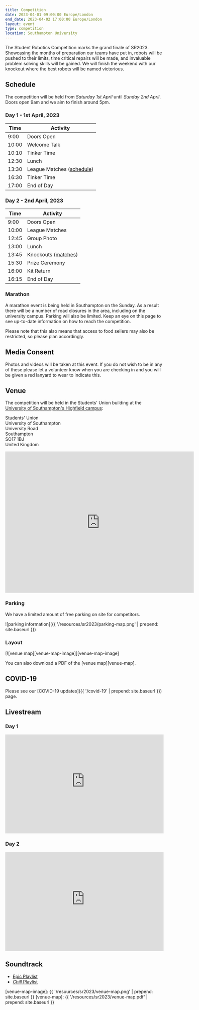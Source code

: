 ```yaml
---
title: Competition
date: 2023-04-01 09:00:00 Europe/London
end_date: 2023-04-02 17:00:00 Europe/London
layout: event
type: competition
location: Southampton University
---
```


The Student Robotics Competition marks the grand finale of SR2023. Showcasing the months of preparation our teams have put in, robots will be pushed to their limits, time critical repairs will be made, and invaluable problem solving skills will be gained. We will finish the weekend with our knockout where the best robots will be named victorious.

## Schedule

The competition will be held from *Saturday 1st April* until *Sunday 2nd April*. Doors open 9am and we aim to finish around 5pm.

### Day 1 - 1st April, 2023

Time | Activity
--- | ---
9:00 | Doors Open
10:00 | Welcome Talk
10:10 | Tinker Time
12:30 | Lunch
13:30 | League Matches ([schedule][league-schedule])
16:30 | Tinker Time
17:00 | End of Day

### Day 2 - 2nd April, 2023

Time | Activity
--- | ---
9:00 | Doors Open
10:00 | League Matches
12:45 | Group Photo
13:00 | Lunch
13:45 | Knockouts ([matches][knockouts-schedule])
15:30 | Prize Ceremony
16:00 | Kit Return
16:15 | End of Day

### Marathon

A marathon event is being held in Southampton on the Sunday. As a result there will be a number of road closures in the area, including on the university campus. Parking will also be limited. Keep an eye on this page to see up-to-date information on how to reach the competition.

Please note that this also means that access to food sellers may also be restricted, so please plan accordingly.

## Media Consent

Photos and videos will be taken at this event. If you do not wish to be in any of these please let a volunteer know when you are checking in and you will be given a red lanyard to wear to indicate this.

## Venue

The competition will be held in the Students' Union building at the [University of Southampton's Highfield campus][soton-campus-directions]:

Students' Union<br>
University of Southampton<br>
University Road<br>
Southampton<br>
SO17 1BJ<br>
United Kingdom<br>

<iframe title="Map highlighting the location of the venue" src="https://www.google.com/maps/embed?pb=!1m18!1m12!1m3!1d2514.4224296392836!2d-1.399433684090786!3d50.934400360256014!2m3!1f0!2f0!3f0!3m2!1i1024!2i768!4f13.1!3m3!1m2!1s0x487473f7089148ab%3A0xaeeea75e9ec72c88!2sUniversity+of+Southampton+Students&#39;+Union+(SUSU)!5e0!3m2!1sen!2suk!4v1551272133022" width="600" height="450" frameborder="0" style="border:0" allowfullscreen></iframe>

### Parking

We have a limited amount of free parking on site for competitors.

![parking information]({{ '/resources/sr2023/parking-map.png' | prepend: site.baseurl }})

### Layout

[![venue map][venue-map-image]][venue-map-image]

You can also download a PDF of the [venue map][venue-map].

## COVID-19

Please see our [COVID-19 updates]({{ '/covid-19' | prepend: site.baseurl }}) page.

## Livestream

### Day 1

<iframe
  title="SR2023 Competition Day 1"
  width="100%"
  height="315"
  src="https://www.youtube-nocookie.com/embed/TxbfE9es-EY"
  frameborder="0"
  allow="accelerometer; autoplay; encrypted-media; gyroscope; picture-in-picture"
  allowfullscreen
></iframe>

### Day 2

<iframe
  title="SR2023 Competition Day 2"
  width="100%"
  height="315"
  src="https://www.youtube-nocookie.com/embed/Z3Y-bUSGw34"
  frameborder="0"
  allow="accelerometer; autoplay; encrypted-media; gyroscope; picture-in-picture"
  allowfullscreen
></iframe>

## Soundtrack

- [Epic Playlist](https://open.spotify.com/playlist/20TmOTIMcfmDpSQvtAEPWH)
- [_Chill_ Playlist](https://open.spotify.com/playlist/3QzI2TvCZuDjY7FiE3B0o9)


[league-schedule]: https://studentrobotics.org/comp/schedule
[knockouts-schedule]: https://studentrobotics.org/comp/knockout
[soton-campus-directions]: https://www.southampton.ac.uk/student-life/campuses/highfield
[venue-map-image]: {{ '/resources/sr2023/venue-map.png' | prepend: site.baseurl }}
[venue-map]: {{ '/resources/sr2023/venue-map.pdf' | prepend: site.baseurl }}

